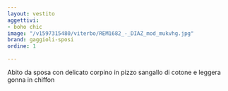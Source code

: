 ```yaml
---
layout: vestito
aggettivi:
- boho chic
image: "/v1597315480/viterbo/REM1682_-_DIAZ_mod_mukvhg.jpg"
brand: gaggioli-sposi
ordine: 1

---
```

Abito da sposa con delicato corpino in pizzo sangallo di cotone e leggera gonna in chiffon